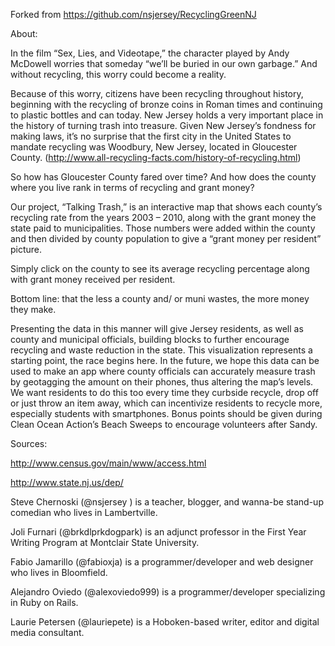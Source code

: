 Forked from https://github.com/nsjersey/RecyclingGreenNJ

About:

In the film “Sex, Lies, and Videotape,” the character played by Andy McDowell worries that someday “we’ll be buried in our own garbage.” And without recycling, this worry could become a reality.

Because of this worry, citizens have been recycling throughout history, beginning with the recycling of bronze coins in Roman times and continuing to plastic bottles and can today. New Jersey holds a very important place in the history of turning trash into treasure. Given New Jersey’s fondness for making laws, it’s no surprise that the first city in the United States to mandate recycling was Woodbury, New Jersey, located in Gloucester County. (http://www.all-recycling-facts.com/history-of-recycling.html)

So how has Gloucester County fared over time? And how does the county where you live rank in terms of recycling and grant money?
 
Our project, “Talking Trash,” is an interactive map that shows each county’s recycling rate from the years 2003 – 2010, along with the grant money the state paid to municipalities. Those numbers were added within the county and then divided by county population to give a “grant money per resident” picture.
 
Simply click on the county to see its average recycling percentage along with grant money received per resident.

Bottom line: that the less a county and/ or muni wastes, the more money they make. 

Presenting the data in this manner will give Jersey residents, as well as county and municipal officials, building blocks to further encourage recycling and waste reduction in the state. This visualization represents a starting point, the race begins here. In the future, we hope this data can be used to make an app where county officials can accurately measure trash by geotagging the amount on their phones, thus altering the map’s levels. We want residents to do this too every time they curbside recycle, drop off or just throw an item away, which can incentivize residents to recycle more, especially students with smartphones. Bonus points should be given during Clean Ocean Action’s Beach Sweeps to encourage volunteers after Sandy.

Sources:

http://www.census.gov/main/www/access.html

http://www.state.nj.us/dep/

Steve Chernoski (@nsjersey ) is a teacher, blogger, and wanna-be stand-up comedian who lives in Lambertville.
 
Joli Furnari (@brkdlprkdogpark) is an adjunct professor in the First Year Writing Program at Montclair State University.
 
Fabio Jamarillo (@fabioxja) is a programmer/developer and web designer who lives in Bloomfield.  
 
Alejandro Oviedo (@alexoviedo999) is a programmer/developer specializing in Ruby on Rails.
 
Laurie Petersen (@lauriepete) is a Hoboken-based writer, editor and digital media consultant.
